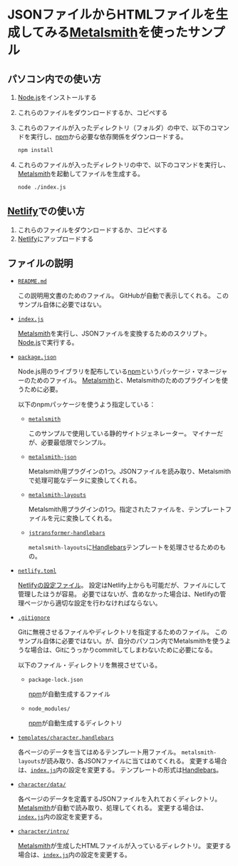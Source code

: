 # JSONファイルからHTMLファイルを生成してみる[Metalsmith]を使ったサンプル

[Metalsmith]: https://metalsmith.io
[Handlebars]: https://handlebarsjs.com
[Node.js]: https://nodejs.org/ja/
[npm]: https://www.npmjs.com
[Netlify]: https://netlify.app

## パソコン内での使い方

1. [Node.js]をインストールする
2. これらのファイルをダウンロードするか、コピペする
3. これらのファイルが入ったディレクトリ（フォルダ）の中で、以下のコマンドを実行し、[npm]から必要な依存関係をダウンロードする。

    ```sh
    npm install
    ```

4. これらのファイルが入ったディレクトリの中で、以下のコマンドを実行し、[Metalsmith]を起動してファイルを生成する。

    ```sh
    node ./index.js
    ```

## [Netlify]での使い方

1. これらのファイルをダウンロードするか、コピペする
2. [Netlify]にアップロードする

## ファイルの説明

* [`README.md`](./README.md)

    この説明用文書のためのファイル。
    GitHubが自動で表示してくれる。
    このサンプル自体に必要ではない。

* [`index.js`](./index.js)

    [Metalsmith]を実行し、JSONファイルを変換するためのスクリプト。
    [Node.js]で実行する。

* [`package.json`](./package.json)

    Node.js用のライブラリを配布している[npm]というパッケージ・マネージャーのためのファイル。
    [Metalsmith]と、Metalsmithのためのプラグインを使うために必要。

    以下のnpmパッケージを使うよう指定している：

    * [`metalsmith`](https://www.npmjs.com/package/metalsmith)

        このサンプルで使用している静的サイトジェネレーター。
        マイナーだが、必要最低限でシンプル。

    * [`metalsmith-json`](https://www.npmjs.com/package/metalsmith-json)

        Metalsmith用プラグインの1つ。JSONファイルを読み取り、Metalsmithで処理可能なデータに変換してくれる。

    * [`metalsmith-layouts`](https://www.npmjs.com/package/metalsmith-layouts)

        Metalsmith用プラグインの1つ。指定されたファイルを、テンプレートファイルを元に変換してくれる。

    * [`jstransformer-handlebars`](https://www.npmjs.com/package/jstransformer-handlebars)

        `metalsmith-layouts`に[Handlebars]テンプレートを処理させるためのもの。

* [`netlify.toml`](./netlify.toml)

    [Netlifyの設定ファイル](https://docs.netlify.com/configure-builds/file-based-configuration/)。
    設定はNetlify上からも可能だが、ファイルにして管理したほうが容易。
    必要ではないが、含めなかった場合は、Netlifyの管理ページから適切な設定を行わなければならない。

* [`.gitignore`](./.gitignore)

    Gitに無視させるファイルやディレクトリを指定するためのファイル。
    このサンプル自体に必要ではない。が、自分のパソコン内でMetalsmithを使うような場合は、Gitにうっかりcommitしてしまわないために必要になる。

    以下のファイル・ディレクトリを無視させている。

    * `package-lock.json`

        [npm]が自動生成するファイル

    * `node_modules/`

        [npm]が自動生成するディレクトリ

* [`templates/character.handlebars`](./templates/character.handlebars)

    各ページのデータを当てはめるテンプレート用ファイル。
    `metalsmith-layouts`が読み取り、各JSONファイルに当てはめてくれる。
    変更する場合は、[`index.js`](./index.js)内の設定を変更する。
    テンプレートの形式は[Handlebars]。

* [`character/data/`](./character/data/)

    各ページのデータを定義するJSONファイルを入れておくディレクトリ。
    [Metalsmith]が自動で読み取り、処理してくれる。
    変更する場合は、[`index.js`](./index.js)内の設定を変更する。

* [`character/intro/`](./character/intro/)

    [Metalsmith]が生成したHTMLファイルが入っているディレクトリ。
    変更する場合は、[`index.js`](./index.js)内の設定を変更する。
